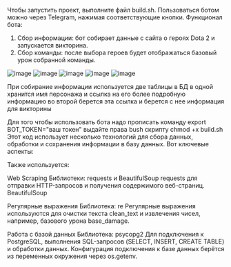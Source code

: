 Чтобы запустить проект, выполните файл build.sh.
Пользоваться ботом можно через Telegram, нажимая соответствующие кнопки.
Функционал бота:
1. Сбор информации: бот собирает данные с сайта о героях Dota 2 и запускается викторина.
2. Сбор команды: после выбора героев будет отображаться базовый урон собранной команды.

![image](https://github.com/user-attachments/assets/0c76d3fa-3b3a-4204-ab76-fbeda978dd6f)
![image](https://github.com/user-attachments/assets/17dd38d6-ea1c-46e1-8936-991764558d0d)
![image](https://github.com/user-attachments/assets/c04e43be-c24b-42db-9723-5b947b19dccb)
![image](https://github.com/user-attachments/assets/b2312a1c-a813-4677-855c-946748200117)
![image](https://github.com/user-attachments/assets/cad35261-1f1f-4e33-b7bb-c7cc99a8a686)


При собирание информации используется две таблицы в БД в одной хранится имя персонажа и ссылка на его более подробную информацию во второй
берется эта ссылка и берется с нее информация для викторины

Для того чтобы использовать бота надо  прописать команду export BOT_TOKEN="ваш токен"
выдайте права bush скрипту chmod +x build.sh
Этот код использует несколько технологий для сбора данных, обработки и сохранения информации в базу данных. Вот ключевые аспекты:

Также используется:

Web Scraping
Библиотеки: requests и BeautifulSoup
requests для отправки HTTP-запросов и получения содержимого веб-страниц.
BeautifulSoup

Регулярные выражения
Библиотека: re
Регулярные выражения используются для очистки текста clean_text и извлечения чисел, например, базового урона base_damage.

Работа с базой данных
Библиотека: psycopg2
Для подключения к PostgreSQL, выполнения SQL-запросов (SELECT, INSERT, CREATE TABLE) и обработки данных.
Конфигурация подключения к базе данных берётся из переменных окружения через os.getenv.
